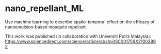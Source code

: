 # nano_repellant_ML
Use machine learning to describe spatio-temporal effect on the efficacy of nanoemulsion-based mosquito repellant.

This work was published (in collaboration with Universiti Putra Malaysia): https://www.sciencedirect.com/science/article/abs/pii/S0001706X21002862
